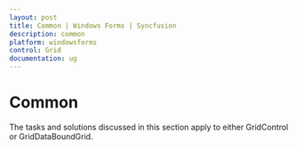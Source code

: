 ```yaml
---
layout: post
title: Common | Windows Forms | Syncfusion
description: common
platform: windowsforms
control: Grid
documentation: ug
---
```


# Common

The tasks and solutions discussed in this section apply to either GridControl or GridDataBoundGrid.

